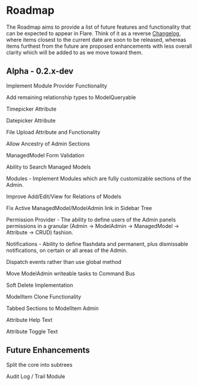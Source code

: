 # Roadmap
The Roadmap aims to provide a list of future features and functionality that can be expected to appear in Flare. Think of it as a reverse [Changelog](CHANGELOG.md), where items closest to the current date are soon to be released, whereas items furthest from the future are proposed enhancements with less overall clarity which will be added to as we move toward them.


## Alpha - 0.2.x-dev
Implement Module Provider Functionality

Add remaining relationship types to ModelQueryable

Timepicker Attribute

Datepicker Attribute

File Upload Attribute and Functionality

Allow Ancestry of Admin Sections 

ManagedModel Form Validation

Ability to Search Managed Models

Modules - Implement Modules which are fully customizable sections of the Admin.

Improve Add/Edit/View for Relations of Models

Fix Active ManagedModel/ModelAdmin link in Sidebar Tree

Permission Provider - The ability to define users of the Admin panels permissions in a granular (Admin -> ModelAdmin -> ManagedModel -> Attribute -> CRUD) fashion.

Notifications - Ability to define flashdata and permanent, plus dismissable notifications, on certain or all areas of the Admin.

Dispatch events rather than use global method

Move ModelAdmin writeable tasks to Command Bus

Soft Delete Implementation 

ModelItem Clone Functionality

Tabbed Sections to ModelItem Admin

Attribute Help Text

Attribute Toggle Text



## Future Enhancements
Split the core into subtrees

Audit Log / Trail Module